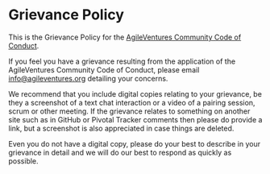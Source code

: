 # Grievance Policy

This is the Grievance Policy for the [AgileVentures Community Code of Conduct](https://github.com/AgileVentures/AgileVentures/blob/master/CODE_OF_CONDUCT.md).

If you feel you have a grievance resulting from the application of the AgileVentures Community Code of Conduct, please email info@agileventures.org detailing your concerns.

We recommend that you include digital copies relating to your grievance, be they a screenshot of a text chat interaction or a video of a pairing session, scrum or other meeting.  If the grievance relates to something on another site such as in GitHub or Pivotal Tracker comments then please do provide a link, but a screenshot is also appreciated in case things are deleted.

Even you do not have a digital copy, please do your best to describe in your grievance in detail and we will do our best to respond as quickly as possible.